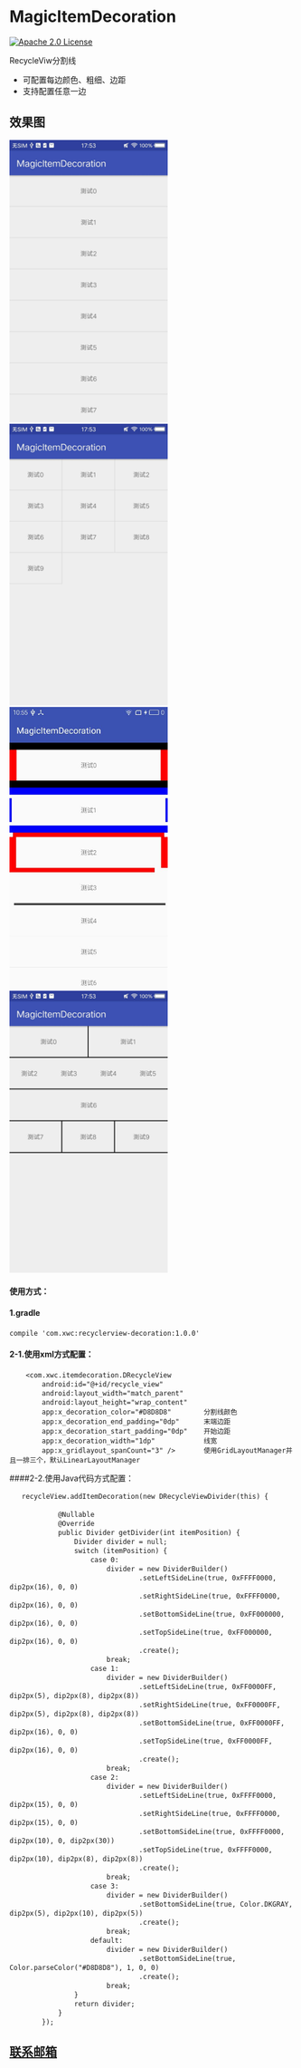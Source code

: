 # MagicItemDecoration

[![Apache 2.0 License](https://img.shields.io/badge/license-Apache%202.0-blue.svg?style=flat)](http://www.apache.org/licenses/LICENSE-2.0.html)

RecycleViw分割线
* 可配置每边颜色、粗细、边距
* 支持配置任意一边

## 效果图
<img src="app/src/main/image/example1.jpg" width="280px"/><img src="app/src/main/image/example2.jpg" width="280px"/><img src="app/src/main/image/example3.jpg" width="280px"/><img src="app/src/main/image/example4.jpg" width="280px"/>

#### 使用方式：
 
 
#### 1.gradle
```
compile 'com.xwc:recyclerview-decoration:1.0.0' 
```

#### 2-1.使用xml方式配置：

```
    <com.xwc.itemdecoration.DRecycleView
        android:id="@+id/recycle_view"
        android:layout_width="match_parent"
        android:layout_height="wrap_content"
        app:x_decoration_color="#D8D8D8"        分割线颜色
        app:x_decoration_end_padding="0dp"      末端边距
        app:x_decoration_start_padding="0dp"    开始边距
        app:x_decoration_width="1dp"            线宽
        app:x_gridlayout_spanCount="3" />       使用GridLayoutManager并且一排三个，默认LinearLayoutManager
```


####2-2.使用Java代码方式配置：

```
   recycleView.addItemDecoration(new DRecycleViewDivider(this) {

            @Nullable
            @Override
            public Divider getDivider(int itemPosition) {
                Divider divider = null;
                switch (itemPosition) {
                    case 0:
                        divider = new DividerBuilder()
                                .setLeftSideLine(true, 0xFFFF0000, dip2px(16), 0, 0)
                                .setRightSideLine(true, 0xFFFF0000, dip2px(16), 0, 0)
                                .setBottomSideLine(true, 0xFF000000, dip2px(16), 0, 0)
                                .setTopSideLine(true, 0xFF000000, dip2px(16), 0, 0)
                                .create();
                        break;
                    case 1:
                        divider = new DividerBuilder()
                                .setLeftSideLine(true, 0xFF0000FF, dip2px(5), dip2px(8), dip2px(8))
                                .setRightSideLine(true, 0xFF0000FF, dip2px(5), dip2px(8), dip2px(8))
                                .setBottomSideLine(true, 0xFF0000FF, dip2px(16), 0, 0)
                                .setTopSideLine(true, 0xFF0000FF, dip2px(16), 0, 0)
                                .create();
                        break;
                    case 2:
                        divider = new DividerBuilder()
                                .setLeftSideLine(true, 0xFFFF0000, dip2px(15), 0, 0)
                                .setRightSideLine(true, 0xFFFF0000, dip2px(15), 0, 0)
                                .setBottomSideLine(true, 0xFFFF0000, dip2px(10), 0, dip2px(30))
                                .setTopSideLine(true, 0xFFFF0000, dip2px(10), dip2px(8), dip2px(8))
                                .create();
                        break;
                    case 3:
                        divider = new DividerBuilder()
                                .setBottomSideLine(true, Color.DKGRAY, dip2px(5), dip2px(10), dip2px(5))
                                .create();
                        break;
                    default:
                        divider = new DividerBuilder()
                                .setBottomSideLine(true, Color.parseColor("#D8D8D8"), 1, 0, 0)
                                .create();
                        break;
                }
                return divider;
            }
        });
```





## <a href="http://mail.qq.com/cgi-bin/qm_share?t=qm_mailme&email=947017886@qq.com" >联系邮箱</a>
